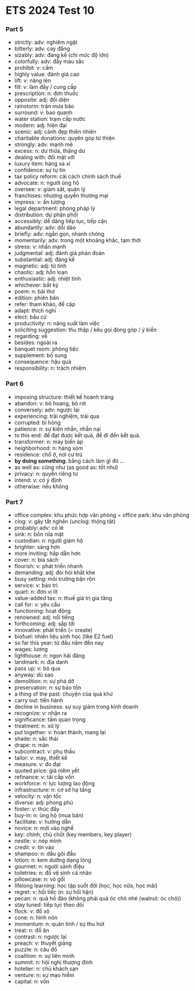 # ETS 2024 Test 10

### Part 5

- strictly: adv: nghiêm ngặt
- bitterly: adv: cay đắng
- sizably: adv: đáng kể (chỉ mức độ lớn)
- colorfully: adv: đầy màu sắc
- prohibit: v: cấm
- highly value: đánh giá cao
- lift: v: nâng lên
- fill: v: làm đầy / cung cấp
- prescription: n: đơn thuốc
- opposite: adj: đối diện
- rainstorm: trận mưa bão
- surround: v: bao quanh
- water station: trạm cấp nước
- modern: adj: hiện đại
- scenic: adj: cảnh đẹp thiên nhiên
- charitable donations: quyên góp từ thiện
- strongly: adv: mạnh mẽ
- excess: n: dư thừa, thặng dư
- dealing with: đối mặt với
- luxury item: hàng xa xỉ
- confidence: sự tự tin
- tax policy reform: cải cách chính sách thuế
- advocate: n: người ủng hộ
- oversee: v: giám sát, quản lý
- franchises: nhượng quyền thương mại
- impress: v: ấn tượng
- legal department: phòng pháp lý
- distribution: dự phân phối
- accessibly: dễ dàng tiếp tục, tiếp cận
- abundantly: adv: dồi dào
- briefly: adv: ngắn gọn, nhanh chóng
- momentarily: adv: trong một khoảng khắc, tạm thời
- stress: v: nhấn mạnh
- judgmental: adj: đánh giá phán đoán
- substantial: adj: đáng kể
- magnetic: adj: từ tính
- chaotic: adj: hỗn loạn
- enthusiastic: adj: nhiệt tình
- whichever: bất kỳ
- poem: n: bài thơ
- edition: phiên bản
- refer: tham khảo, đề cập
- adapt: thích nghi
- elect: bầu cử
- productivity: n: năng suất làm việc
- soliciting suggestion: thu thập / kêu gọi đóng góp / ý kiến
- regarding: về
- besides: ngoài ra
- banquet room: phòng tiệc
- supplement: bổ sung
- consequence: hậu quả
- responsibility: n: trách nhiệm

### Part 6

- imposing structure: thiết kế hoành tráng
- abandon: v: bỏ hoang, bỏ rơi
- conversely: adv: ngược lại
- experiencing: trãi nghiệm, trải qua
- corrupted: bị hỏng
- patience: n: sự kiên nhẫn, nhẫn nại
- to this end: để đạt được kết quả, để đi đến kết quả.
- transformer: n: máy biến áp
- neighborhood: n: hàng xóm
- residence: chổ ở, nơi cư trú
- **by doing something**: bằng cách làm gì đó ...
- as well as: cũng như (as good as: tốt như)
- privacy: n: quyền riêng tư
- intend: v: có ý định
- otherwise: nếu không

### Part 7

- office complex: khu phức hợp văn phòng = office park: khu văn phòng
- clog: v: gây tắt nghẽn (unclog: thông tắt)
- probably: adv: có lẻ
- sink: n: bồn rửa mặt
- custodian: n: người giám hộ
- brighter: sáng hơn
- more inviting: hấp dẫn hơn
- cover: n: bìa sách
- flourish: v: phát triển nhanh
- demanding: adj: đòi hỏi khắt khe
- busy setting: môi trường bận rộn
- service: v: bảo trì
- quart: n: đơn vị lít
- value-added tax: n: thuế giá trị gia tăng
- call for: v: yêu cầu
- functioning: hoạt động
- renowned: adj: nổi tiếng
- forthcoming: adj: sắp tới
- innovative: phát triển (= create)
- biofuel: nhiên liệu sinh học (like E2 fuel)
- so far this year: từ đầu năm đến nay
- wages: lương
- lighthouse: n: ngọn hải đăng
- landmark: n: địa danh
- pass up: v: bỏ qua
- anyway: dù sao
- demolition: n: sự phá dỡ
- preservation: n: sự bảo tồn
- a thing of the past: chuyện của quá khứ
- carry out: tiến hành
- decline in business: sự suy giảm trong kinh doanh
- recognize: v: nhận ra
- significance: tầm quan trọng
- treatment: n: xử lý
- put together: v: hoàn thành, mang lại
- shade: n: sắc thái
- drape: n: màn
- subcontract: v: phụ thầu
- tailor: v: may, thiết kế
- measure: v: đo đạt
- quoted price: giá niêm yết
- refinance: v: tái cấp vốn
- workforce: n: lực lượng lao động
- infrastructure: n: cơ sở hạ tầng
- velocity: n: vận tốc
- diverse: adj: phong phú
- foster: v: thúc đẩy
- buy-in: n: ủng hộ (mua bán)
- facilitate: v: hướng dẫn
- novice: n: mới vào nghề
- key: chính, chủ chốt (key members, key player)
- nestle: v: nép mình
- credit: v: tin vào
- shampoo: n: dầu gội đầu
- lotion: n: kem dưỡng dạng lỏng
- gourmet: n: người sành điệu
- toiletries: n: đồ vệ sinh cá nhân
- pillowcase: n: vỏ gối
- lifelong learning: học tập suốt đời (học, học nữa, học mãi)
- regret: v: hối tiếc (n: sự hối hận)
- pecan: n: quả hồ đào (không phải quả óc chó nhé (walnut: óc chó))
- stay tuned: tiếp tục theo dõi
- flock: v: đổ xô
- cone: n: hình nón
- momentum: n: quán tính / sự thu hút
- treat: n: đồ ăn
- contrast: n: ngược lại
- preach: v: thuyết giảng
- puzzle: n: câu đố
- coalition: n: sự liên minh
- summit: n: hội nghị thượng đỉnh
- hotelier: n: chủ khách sạn
- venture: n: sự mạo hiểm
- capital: n: vốn
